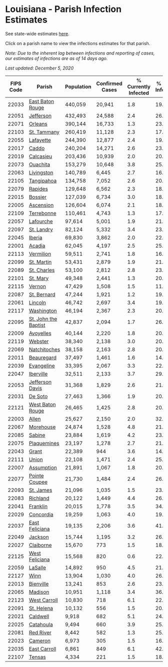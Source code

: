 # Louisiana - Parish Infection Estimates

See state-wide estimates [here](/infections/us-la).

Click on a parish name to view the infections estimates for that parish.

*Note: Due to the inherent lag between infections and reporting of cases, our estimates of infections are as of 14 days ago.*

*Last updated: December 5, 2020*

|   FIPS Code |                                       Parish |   Population |   Confirmed Cases |   % Currently Infected |   % Total Infected |
|-------------|----------------------------------------------|--------------|-------------------|------------------------|--------------------|
|       22033 |         [East Baton Rouge](east-baton-rouge) |      440,059 |            20,941 |                    1.8 |               19.1 |
|       22051 |                       [Jefferson](jefferson) |      432,493 |            24,588 |                    2.4 |               26.9 |
|       22071 |                           [Orleans](orleans) |      390,144 |            16,733 |                    1.3 |               23.6 |
|       22103 |                   [St. Tammany](st.-tammany) |      260,419 |            11,128 |                    2.3 |               17.0 |
|       22055 |                       [Lafayette](lafayette) |      244,390 |            12,877 |                    2.4 |               19.8 |
|       22017 |                               [Caddo](caddo) |      240,204 |            14,271 |                    2.6 |               23.3 |
|       22019 |                       [Calcasieu](calcasieu) |      203,436 |            10,939 |                    2.0 |               20.7 |
|       22073 |                         [Ouachita](ouachita) |      153,279 |            10,648 |                    3.8 |               25.9 |
|       22063 |                     [Livingston](livingston) |      140,789 |             6,445 |                    2.7 |               16.5 |
|       22105 |                     [Tangipahoa](tangipahoa) |      134,758 |             7,052 |                    2.6 |               20.2 |
|       22079 |                           [Rapides](rapides) |      129,648 |             6,562 |                    2.3 |               18.9 |
|       22015 |                           [Bossier](bossier) |      127,039 |             6,734 |                    3.0 |               18.6 |
|       22005 |                       [Ascension](ascension) |      126,604 |             6,074 |                    2.1 |               18.7 |
|       22109 |                     [Terrebonne](terrebonne) |      110,461 |             4,743 |                    1.3 |               17.5 |
|       22057 |                       [Lafourche](lafourche) |       97,614 |             5,001 |                    1.9 |               21.3 |
|       22097 |                     [St. Landry](st.-landry) |       82,124 |             5,332 |                    3.4 |               23.8 |
|       22045 |                             [Iberia](iberia) |       69,830 |             3,862 |                    2.0 |               22.1 |
|       22001 |                             [Acadia](acadia) |       62,045 |             4,197 |                    2.5 |               25.7 |
|       22113 |                       [Vermilion](vermilion) |       59,511 |             2,741 |                    1.8 |               16.9 |
|       22099 |                     [St. Martin](st.-martin) |       53,431 |             2,879 |                    1.9 |               21.3 |
|       22089 |                   [St. Charles](st.-charles) |       53,100 |             2,812 |                    2.8 |               23.2 |
|       22101 |                         [St. Mary](st.-mary) |       49,348 |             2,441 |                    1.3 |               20.2 |
|       22115 |                             [Vernon](vernon) |       47,429 |             1,508 |                    1.5 |               11.5 |
|       22087 |                   [St. Bernard](st.-bernard) |       47,244 |             1,921 |                    1.2 |               19.1 |
|       22061 |                           [Lincoln](lincoln) |       46,742 |             2,697 |                    3.4 |               19.7 |
|       22117 |                     [Washington](washington) |       46,194 |             2,367 |                    2.3 |               20.9 |
|       22095 | [St. John the Baptist](st.-john-the-baptist) |       42,837 |             2,094 |                    1.7 |               26.0 |
|       22009 |                       [Avoyelles](avoyelles) |       40,144 |             2,220 |                    1.8 |               20.1 |
|       22119 |                           [Webster](webster) |       38,340 |             2,138 |                    3.0 |               20.1 |
|       22069 |                 [Natchitoches](natchitoches) |       38,158 |             2,163 |                    2.8 |               20.2 |
|       22011 |                     [Beauregard](beauregard) |       37,497 |             1,461 |                    1.6 |               14.4 |
|       22039 |                     [Evangeline](evangeline) |       33,395 |             2,067 |                    3.3 |               22.2 |
|       22047 |                       [Iberville](iberville) |       32,511 |             2,133 |                    3.7 |               29.3 |
|       22053 |           [Jefferson Davis](jefferson-davis) |       31,368 |             1,829 |                    2.6 |               21.7 |
|       22031 |                           [De Soto](de-soto) |       27,463 |             1,366 |                    1.9 |               20.3 |
|       22121 |         [West Baton Rouge](west-baton-rouge) |       26,465 |             1,425 |                    2.8 |               20.7 |
|       22003 |                               [Allen](allen) |       25,627 |             2,150 |                    2.0 |               32.5 |
|       22067 |                       [Morehouse](morehouse) |       24,874 |             1,528 |                    4.8 |               21.1 |
|       22085 |                             [Sabine](sabine) |       23,884 |             1,619 |                    4.2 |               23.0 |
|       22075 |                   [Plaquemines](plaquemines) |       23,197 |             1,278 |                    2.7 |               21.5 |
|       22043 |                               [Grant](grant) |       22,389 |               944 |                    3.6 |               14.0 |
|       22111 |                               [Union](union) |       22,108 |             1,471 |                    2.4 |               25.9 |
|       22007 |                     [Assumption](assumption) |       21,891 |             1,067 |                    1.8 |               20.9 |
|       22077 |               [Pointe Coupee](pointe-coupee) |       21,730 |             1,484 |                    2.4 |               26.0 |
|       22093 |                       [St. James](st.-james) |       21,096 |             1,035 |                    1.5 |               23.4 |
|       22083 |                         [Richland](richland) |       20,122 |             1,449 |                    4.4 |               26.6 |
|       22041 |                         [Franklin](franklin) |       20,015 |             1,778 |                    3.5 |               34.7 |
|       22029 |                       [Concordia](concordia) |       19,259 |             1,063 |                    4.0 |               19.2 |
|       22037 |             [East Feliciana](east-feliciana) |       19,135 |             2,206 |                    3.6 |               41.8 |
|       22049 |                           [Jackson](jackson) |       15,744 |             1,195 |                    3.2 |               26.4 |
|       22027 |                       [Claiborne](claiborne) |       15,670 |               773 |                    1.5 |               18.4 |
|       22125 |             [West Feliciana](west-feliciana) |       15,568 |               820 |                    0.6 |               22.0 |
|       22059 |                           [LaSalle](lasalle) |       14,892 |               950 |                    4.5 |               21.9 |
|       22127 |                                 [Winn](winn) |       13,904 |             1,030 |                    4.0 |               26.6 |
|       22013 |                       [Bienville](bienville) |       13,241 |               853 |                    2.6 |               23.7 |
|       22065 |                           [Madison](madison) |       10,951 |             1,118 |                    3.4 |               36.7 |
|       22123 |                 [West Carroll](west-carroll) |       10,830 |               718 |                    6.1 |               22.4 |
|       22091 |                     [St. Helena](st.-helena) |       10,132 |               556 |                    1.5 |               20.2 |
|       22021 |                         [Caldwell](caldwell) |        9,918 |               682 |                    5.1 |               24.2 |
|       22025 |                       [Catahoula](catahoula) |        9,494 |               660 |                    3.9 |               25.9 |
|       22081 |                       [Red River](red-river) |        8,442 |               582 |                    1.3 |               25.2 |
|       22023 |                           [Cameron](cameron) |        6,973 |               305 |                    1.5 |               16.1 |
|       22035 |                 [East Carroll](east-carroll) |        6,861 |               849 |                    6.1 |               42.7 |
|       22107 |                             [Tensas](tensas) |        4,334 |               221 |                    1.5 |               18.1 |